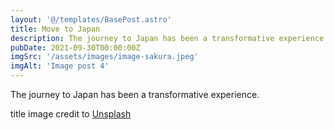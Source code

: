 ```yaml
---
layout: '@/templates/BasePost.astro'
title: Move to Japan
description: The journey to Japan has been a transformative experience.
pubDate: 2021-09-30T00:00:00Z
imgSrc: '/assets/images/image-sakura.jpeg'
imgAlt: 'Image post 4'
---
```

The journey to Japan has been a transformative experience.

title image credit to <a href="https://unsplash.com/photos/pink-cherry-blossom-in-close-up-photography-iczsntduUyI">Unsplash</a>
